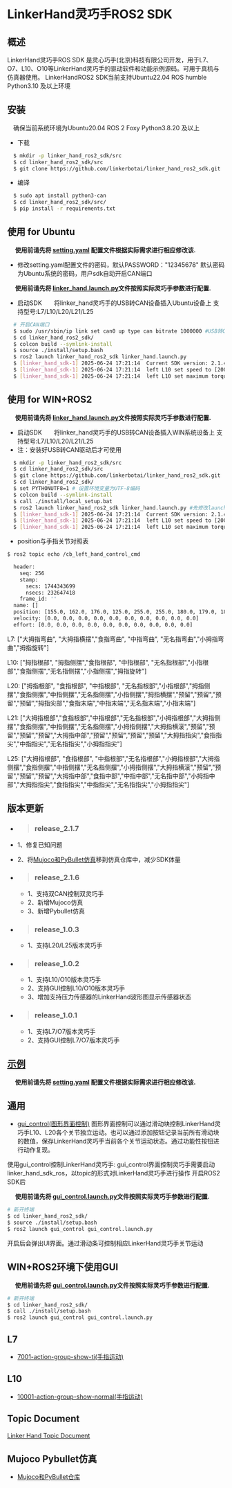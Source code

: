 # LinkerHand灵巧手ROS2 SDK

## 概述
LinkerHand灵巧手ROS SDK 是灵心巧手(北京)科技有限公司开发，用于L7、O7、L10、O10等LinkerHand灵巧手的驱动软件和功能示例源码。可用于真机与仿真器使用。
LinkerHandROS2 SDK当前支持Ubuntu22.04 ROS humble Python3.10 及以上环境

## 安装
&ensp;&ensp;确保当前系统环境为Ubuntu20.04 ROS 2 Foxy Python3.8.20 及以上
- 下载

```bash
  $ mkdir -p linker_hand_ros2_sdk/src
  $ cd linker_hand_ros2_sdk/src
  $ git clone https://github.com/linkerbotai/linker_hand_ros2_sdk.git
```

- 编译

```bash
  $ sudo apt install python3-can
  $ cd linker_hand_ros2_sdk/src/
  $ pip install -r requirements.txt
```

## 使用 for Ubuntu
&ensp;&ensp; __使用前请先将 [setting.yaml](https://github.com/linkerbotai/linker_hand_ros2_sdk/blob/main/linker_hand_ros2_sdk/linker_hand_ros2_sdk/LinkerHand/config/setting.yaml) 配置文件根据实际需求进行相应修改该.__
- 修改setting.yaml配置文件的密码，默认PASSWORD："12345678" 
默认密码为Ubuntu系统的密码，用户sdk自动开启CAN端口

&ensp;&ensp; __使用前请先将 [linker_hand.launch.py](https://github.com/linkerbotai/linker_hand_ros2_sdk/blob/main/linker_hand_ros2_sdk/launch/linker_hand.launch.py)文件按照实际灵巧手参数进行配置.__

- 启动SDK&ensp;&ensp;&ensp;&ensp;将linker_hand灵巧手的USB转CAN设备插入Ubuntu设备上  支持型号:L7/L10/L20/L21/L25
```bash
  # 开启CAN端口
  $ sudo /usr/sbin/ip link set can0 up type can bitrate 1000000 #USB转CAN设备蓝色灯常亮状态
  $ cd linker_hand_ros2_sdk/
  $ colcon build --symlink-install
  $ source ./install/setup.bash
  $ ros2 launch linker_hand_ros2_sdk linker_hand.launch.py
  $ [linker_hand_sdk-1] 2025-06-24 17:21:14  Current SDK version: 2.1.4
  $ [linker_hand_sdk-1] 2025-06-24 17:21:14  left L10 set speed to [200, 250, 250, 250, 250, 250, 250, 250, 250, 250]
  $ [linker_hand_sdk-1] 2025-06-24 17:21:14  left L10 set maximum torque to [200, 200, 200, 200, 200]
```

## 使用 for WIN+ROS2

&ensp;&ensp; __使用前请先将 [linker_hand.launch.py](https://github.com/linkerbotai/linker_hand_ros2_sdk/blob/main/linker_hand_ros2_sdk/launch/linker_hand.launch.py)文件按照实际灵巧手参数进行配置.__

- 启动SDK&ensp;&ensp;&ensp;&ensp;将linker_hand灵巧手的USB转CAN设备插入WIN系统设备上  支持型号:L7/L10/L20/L21/L25
- 注：安装好USB转CAN驱动后才可使用
```bash
  $ mkdir -p linker_hand_ros2_sdk/src
  $ cd linker_hand_ros2_sdk/src
  $ git clone https://github.com/linkerbotai/linker_hand_ros2_sdk.git
  $ cd linker_hand_ros2_sdk/
  $ set PYTHONUTF8=1 # 设置环境变量为UTF-8编码
  $ colcon build --symlink-install
  $ call ./install/local_setup.bat
  $ ros2 launch linker_hand_ros2_sdk linker_hand.launch.py #先修改launch配置文件的CAN端口名称
  $ [linker_hand_sdk-1] 2025-06-24 17:21:14  Current SDK version: 2.1.4
  $ [linker_hand_sdk-1] 2025-06-24 17:21:14  left L10 set speed to [200, 250, 250, 250, 250, 250, 250, 250, 250, 250]
  $ [linker_hand_sdk-1] 2025-06-24 17:21:14  left L10 set maximum torque to [200, 200, 200, 200, 200]
```

- position与手指关节对照表
```bash
$ ros2 topic echo /cb_left_hand_control_cmd
```
```bash
  header: 
    seq: 256
    stamp: 
      secs: 1744343699
      nsecs: 232647418
    frame_id: ''
  name: []
  position: [155.0, 162.0, 176.0, 125.0, 255.0, 255.0, 180.0, 179.0, 181.0, 68.0]
  velocity: [0.0, 0.0, 0.0, 0.0, 0.0, 0.0, 0.0, 0.0, 0.0, 0.0]
  effort: [0.0, 0.0, 0.0, 0.0, 0.0, 0.0, 0.0, 0.0, 0.0, 0.0]
```
  L7:  ["大拇指弯曲", "大拇指横摆","食指弯曲", "中指弯曲", "无名指弯曲","小拇指弯曲","拇指旋转"]

  L10: ["拇指根部", "拇指侧摆","食指根部", "中指根部", "无名指根部","小指根部","食指侧摆","无名指侧摆","小指侧摆","拇指旋转"]

  L20: ["拇指根部", "食指根部", "中指根部", "无名指根部","小指根部","拇指侧摆","食指侧摆","中指侧摆","无名指侧摆","小指侧摆","拇指横摆","预留","预留","预留","预留","拇指尖部","食指末端","中指末端","无名指末端","小指末端"]

  L21: ["大拇指根部","食指根部","中指根部","无名指根部","小拇指根部","大拇指侧摆","食指侧摆","中指侧摆","无名指侧摆","小拇指侧摆","大拇指横滚","预留","预留","预留","预留","大拇指中部","预留","预留","预留","预留","大拇指指尖","食指指尖","中指指尖","无名指指尖","小拇指指尖"]

  L25: ["大拇指根部", "食指根部", "中指根部","无名指根部","小拇指根部","大拇指侧摆","食指侧摆","中指侧摆","无名指侧摆","小拇指侧摆","大拇指横滚","预留","预留","预留","预留","大拇指中部","食指中部","中指中部","无名指中部","小拇指中部","大拇指指尖","食指指尖","中指指尖","无名指指尖","小拇指指尖"]

## 版本更新
- > ### release_2.1.7
 - 1、修复已知问题
 - 2、将[Mujoco和PyBullet仿真](https://github.com/linkerbotai/linker_hand_sim)移到仿真仓库中，减少SDK体量

- > ### release_2.1.6
  - 1、支持双CAN控制双灵巧手
  - 2、新增Mujoco仿真
  - 3、新增Pybullet仿真

- > ### release_1.0.3
  - 1、支持L20/L25版本灵巧手

- > ### release_1.0.2
  - 1、支持L10/O10版本灵巧手
  - 2、支持GUI控制L10/O10版本灵巧手
  - 3、增加支持压力传感器的LinkerHand波形图显示传感器状态
- > ### release_1.0.1
  - 1、支持L7/O7版本灵巧手
  - 2、支持GUI控制L7/O7版本灵巧手


## [示例](examples/)

&ensp;&ensp; __使用前请先将 [setting.yaml](https://github.com/linkerbotai/linker_hand_ros2_sdk/blob/main/linker_hand_ros2_sdk/linker_hand_ros2_sdk/LinkerHand/config/setting.yaml) 配置文件根据实际需求进行相应修改该.__


## 通用
- [gui_control(图形界面控制)](图形界面控制)
图形界面控制可以通过滑动块控制LinkerHand灵巧手L10、L20各个关节独立运动。也可以通过添加按钮记录当前所有滑动块的数值，保存LinkerHand灵巧手当前各个关节运动状态。通过功能性按钮进行动作复现。    

使用gui_control控制LinkerHand灵巧手:
gui_control界面控制灵巧手需要启动linker_hand_sdk_ros，以topic的形式对LinkerHand灵巧手进行操作
开启ROS2 SDK后

&ensp;&ensp; __使用前请先将 [gui_control.launch.py](https://github.com/linkerbotai/linker_hand_ros2_sdk/blob/main/gui_control/launch/gui_control.launch.py)文件按照实际灵巧手参数进行配置.__
```bash
# 新开终端
$ cd linker_hand_ros2_sdk/
$ source ./install/setup.bash
$ ros2 launch gui_control gui_control.launch.py
```
开启后会弹出UI界面。通过滑动条可控制相应LinkerHand灵巧手关节运动

## WIN+ROS2环境下使用GUI
&ensp;&ensp; __使用前请先将 [gui_control.launch.py](https://github.com/linkerbotai/linker_hand_ros2_sdk/blob/main/gui_control/launch/gui_control.launch.py)文件按照实际灵巧手参数进行配置.__
```bash
# 新开终端
$ cd linker_hand_ros2_sdk/
$ call ./install/setup.bash
$ ros2 launch gui_control gui_control.launch.py
```

## L7
- [7001-action-group-show-ti(手指运动)](https://github.com/linkerbotai/linker_hand_ros2_sdk/blob/main/examples/L7/gesture/action-group-show-ti.py)

## L10
- [10001-action-group-show-normal(手指运动)](https://github.com/linkerbotai/linker_hand_ros2_sdk/blob/main/examples/L10/gesture/action-group-show-normal.py)


## Topic Document
[Linker Hand Topic Document](doc/Topic-Reference.md)

## Mujoco Pybullet仿真
 - [Mujoco和PyBullet仓库](https://github.com/linkerbotai/linker_hand_sim)



